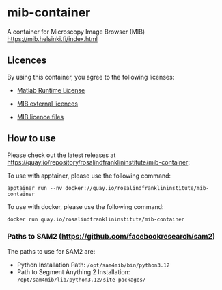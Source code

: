 # mib-container
A container for Microscopy Image Browser (MIB) https://mib.helsinki.fi/index.html

## Licences

By using this container, you agree to the following licenses:

- [Matlab Runtime License](/matlabruntime_license_agreement.pdf)

- [MIB external licences](https://mib.helsinki.fi/license_external.html)

- [MIB licence files](https://github.com/Ajaxels/MIB2/tree/master/licenses)


## How to use 
Please check out the latest releases at https://quay.io/repository/rosalindfranklininstitute/mib-container:

To use with apptainer, please use the following command:

`apptainer run --nv docker://quay.io/rosalindfranklininstitute/mib-container`

To use with docker, please use the following command:

`docker run quay.io/rosalindfranklininstitute/mib-container`

### Paths to SAM2 (https://github.com/facebookresearch/sam2)

The paths to use for SAM2 are:

- Python Installation Path: `/opt/sam4mib/bin/python3.12` 
- Path to Segment Anything 2 Installation: `/opt/sam4mib/lib/python3.12/site-packages/` 